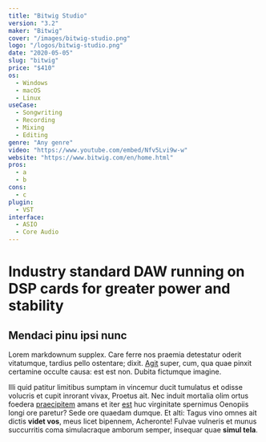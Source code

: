 ```yaml
---
title: "Bitwig Studio"
version: "3.2"
maker: "Bitwig"
cover: "/images/bitwig-studio.png"
logo: "/logos/bitwig-studio.png"
date: "2020-05-05"
slug: "bitwig"
price: "$410"
os:
  - Windows
  - macOS
  - Linux
useCase:
  - Songwriting
  - Recording
  - Mixing
  - Editing
genre: "Any genre"
video: "https://www.youtube.com/embed/Nfv5Lvi9w-w"
website: "https://www.bitwig.com/en/home.html"
pros:
  - a
  - b
cons:
  - c
plugin:
  - VST
interface:
  - ASIO
  - Core Audio
---
```


# Industry standard DAW running on DSP cards for greater power and stability

## Mendaci pinu ipsi nunc

Lorem markdownum supplex. Care ferre nos praemia detestatur oderit vitatumque,
tardius pello ostentare; dixit. [Agit](http://accessit.net/) super, cum, qua
quae pinxit certamine occulte causa: est est non. Dubita fictumque imagine.

Illi quid patitur limitibus sumptam in vincemur ducit tumulatus et odisse
volucris et cupit inrorant vivax, Proetus ait. Nec induit mortalia olim ortus
foedera [praecipitem](http://www.pontumferae.io/protinuset.html) amans et iter
[est](http://casuquefuit.io/murmurevestrum.aspx) huc virginitate spernimus
Oenopiis longi ore paretur? Sede ore quaedam dumque. Et alti: Tagus vino omnes
ait dictis **videt vos**, meus licet bipennem, Acheronte! Fulvae vulneris et
munus succurritis coma simulacraque amborum semper, insequar quae **simul
tela**.
